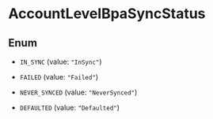

# AccountLevelBpaSyncStatus

## Enum


* `IN_SYNC` (value: `"InSync"`)

* `FAILED` (value: `"Failed"`)

* `NEVER_SYNCED` (value: `"NeverSynced"`)

* `DEFAULTED` (value: `"Defaulted"`)



